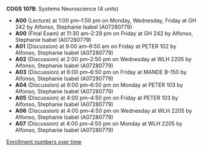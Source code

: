 **COGS 107B**: Systems Neuroscience (4 units)

- **A00** (Lecture) at 1:00 pm–1:50 pm on Monday, Wednesday, Friday at GH 242 by Alfonso, Stephanie Isabel (A07280779)
- **A00** (Final Exam) at 11:30 am–2:29 pm on Friday at GH 242 by Alfonso, Stephanie Isabel (A07280779)
- **A01** (Discussion) at 9:00 am–9:50 am on Friday at PETER 102 by Alfonso, Stephanie Isabel (A07280779)
- **A02** (Discussion) at 2:00 pm–2:50 pm on Wednesday at WLH 2205 by Alfonso, Stephanie Isabel (A07280779)
- **A03** (Discussion) at 6:00 pm–6:50 pm on Friday at MANDE B-150 by Alfonso, Stephanie Isabel (A07280779)
- **A04** (Discussion) at 6:00 pm–6:50 pm on Monday at PETER 103 by Alfonso, Stephanie Isabel (A07280779)
- **A05** (Discussion) at 4:00 pm–4:50 pm on Friday at PETER 103 by Alfonso, Stephanie Isabel (A07280779)
- **A06** (Discussion) at 4:00 pm–4:50 pm on Wednesday at WLH 2205 by Alfonso, Stephanie Isabel (A07280779)
- **A07** (Discussion) at 4:00 pm–4:50 pm on Monday at WLH 2205 by Alfonso, Stephanie Isabel (A07280779)

[Enrollment numbers over time](./COGS107B.tsv)
